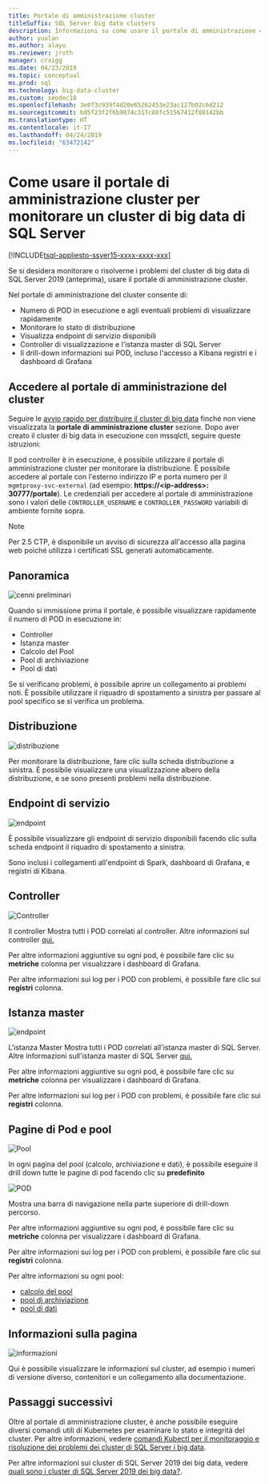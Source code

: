 ```yaml
---
title: Portale di amministrazione cluster
titleSuffix: SQL Server big data clusters
description: Informazioni su come usare il portale di amministrazione cluster per monitorare i cluster di big data di SQL Server 2019 (anteprima).
author: yualan
ms.author: alayu
ms.reviewer: jroth
manager: craigg
ms.date: 04/23/2019
ms.topic: conceptual
ms.prod: sql
ms.technology: big-data-cluster
ms.custom: seodec18
ms.openlocfilehash: 3e0f3c939f4d20e65262453e23ac127b02c6d212
ms.sourcegitcommit: bd5f23f2f6b9074c317c88fc51567412f08142bb
ms.translationtype: HT
ms.contentlocale: it-IT
ms.lasthandoff: 04/24/2019
ms.locfileid: "63472142"
---
```

# <a name="how-to-use-the-cluster-administration-portal-to-monitor-a-sql-server-big-data-cluster"></a>Come usare il portale di amministrazione cluster per monitorare un cluster di big data di SQL Server

[!INCLUDE[tsql-appliesto-ssver15-xxxx-xxxx-xxx](../includes/tsql-appliesto-ssver15-xxxx-xxxx-xxx.md)]

Se si desidera monitorare o risolverne i problemi del cluster di big data di SQL Server 2019 (anteprima), usare il portale di amministrazione cluster.

Nel portale di amministrazione del cluster consente di:
- Numero di POD in esecuzione e agli eventuali problemi di visualizzare rapidamente
- Monitorare lo stato di distribuzione
- Visualizza endpoint di servizio disponibili
- Controller di visualizzazione e l'istanza master di SQL Server
- Il drill-down informazioni sui POD, incluso l'accesso a Kibana registri e i dashboard di Grafana

## <a name="access-the-cluster-administration-portal"></a>Accedere al portale di amministrazione del cluster

Seguire le [avvio rapido per distribuire il cluster di big data](quickstart-big-data-cluster-deploy.md) finché non viene visualizzata la **portale di amministrazione cluster** sezione. Dopo aver creato il cluster di big data in esecuzione con mssqlctl, seguire queste istruzioni:

Il pod controller è in esecuzione, è possibile utilizzare il portale di amministrazione cluster per monitorare la distribuzione. È possibile accedere al portale con l'esterno indirizzo IP e porta numero per il `mgmtproxy-svc-external` (ad esempio: **https://\<ip-address\>: 30777/portale**). Le credenziali per accedere al portale di amministrazione sono i valori delle `CONTROLLER_USERNAME` e `CONTROLLER_PASSWORD` variabili di ambiente fornite sopra.

> [!NOTE]
> Per 2.5 CTP, è disponibile un avviso di sicurezza all'accesso alla pagina web poiché utilizza i certificati SSL generati automaticamente.

## <a name="overview"></a>Panoramica

![cenni preliminari](./media/cluster-admin-portal/portal-overview.png)

Quando si immissione prima il portale, è possibile visualizzare rapidamente il numero di POD in esecuzione in:
- Controller
- Istanza master
- Calcolo del Pool
- Pool di archiviazione
- Pool di dati

Se si verificano problemi, è possibile aprire un collegamento ai problemi noti. È possibile utilizzare il riquadro di spostamento a sinistra per passare al pool specifico se si verifica un problema.

## <a name="deployment"></a>Distribuzione

![distribuzione](./media/cluster-admin-portal/portal-deployment.png)

Per monitorare la distribuzione, fare clic sulla scheda distribuzione a sinistra. È possibile visualizzare una visualizzazione albero della distribuzione, e se sono presenti problemi nella distribuzione.

## <a name="service-endpoints"></a>Endpoint di servizio

![endpoint](./media/cluster-admin-portal/portal-endpoints.png)

È possibile visualizzare gli endpoint di servizio disponibili facendo clic sulla scheda endpoint il riquadro di spostamento a sinistra.

Sono inclusi i collegamenti all'endpoint di Spark, dashboard di Grafana, e registri di Kibana.

## <a name="controller"></a>Controller

![Controller](./media/cluster-admin-portal/portal-controller.png)

Il controller Mostra tutti i POD correlati al controller. Altre informazioni sul controller [qui.](concept-controller.md)

Per altre informazioni aggiuntive su ogni pod, è possibile fare clic su **metriche** colonna per visualizzare i dashboard di Grafana.

Per altre informazioni sui log per i POD con problemi, è possibile fare clic sui **registri** colonna.

## <a name="master-instance"></a>Istanza master

![endpoint](./media/cluster-admin-portal/portal-master.png)

L'istanza Master Mostra tutti i POD correlati all'istanza master di SQL Server. Altre informazioni sull'istanza master di SQL Server [qui.](concept-master-instance.md)

Per altre informazioni aggiuntive su ogni pod, è possibile fare clic su **metriche** colonna per visualizzare i dashboard di Grafana.

Per altre informazioni sui log per i POD con problemi, è possibile fare clic sui **registri** colonna.

## <a name="pool-and-pod-pages"></a>Pagine di Pod e pool

![Pool](./media/cluster-admin-portal/portal-data-pool.png)

In ogni pagina del pool (calcolo, archiviazione e dati), è possibile eseguire il drill down tutte le pagine di pod facendo clic su **predefinito**

![POD](./media/cluster-admin-portal/portal-data-default-pool.png)

Mostra una barra di navigazione nella parte superiore di drill-down percorso.

Per altre informazioni aggiuntive su ogni pod, è possibile fare clic su **metriche** colonna per visualizzare i dashboard di Grafana.

Per altre informazioni sui log per i POD con problemi, è possibile fare clic sui **registri** colonna.

Per altre informazioni su ogni pool:
- [calcolo del pool](concept-compute-pool.md)
- [pool di archiviazione](concept-storage-pool.md)
- [pool di dati](concept-data-pool.md)

## <a name="about-page"></a>Informazioni sulla pagina

![informazioni](./media/cluster-admin-portal/portal-about.png)

Qui è possibile visualizzare le informazioni sul cluster, ad esempio i numeri di versione diverso, contenitori e un collegamento alla documentazione.

## <a name="next-steps"></a>Passaggi successivi

Oltre al portale di amministrazione cluster, è anche possibile eseguire diversi comandi utili di Kubernetes per esaminare lo stato e integrità del cluster. Per altre informazioni, vedere [comandi Kubectl per il monitoraggio e risoluzione dei problemi dei cluster di SQL Server i big data](cluster-troubleshooting-commands.md).

Per altre informazioni sui cluster di SQL Server 2019 dei big data, vedere [quali sono i cluster di SQL Server 2019 dei big data?](big-data-cluster-overview.md).
